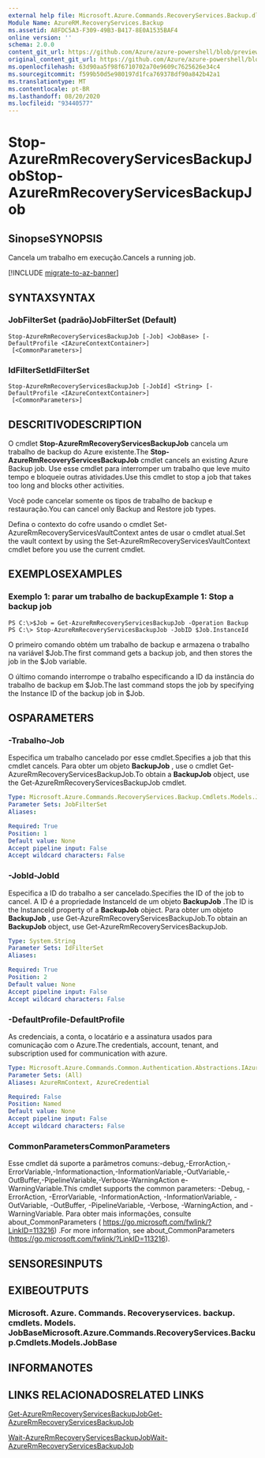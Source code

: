 ```yaml
---
external help file: Microsoft.Azure.Commands.RecoveryServices.Backup.dll-Help.xml
Module Name: AzureRM.RecoveryServices.Backup
ms.assetid: A8FDC5A3-F309-49B3-B417-8E0A1535BAF4
online version: ''
schema: 2.0.0
content_git_url: https://github.com/Azure/azure-powershell/blob/preview/src/ResourceManager/RecoveryServices.Backup/Commands.RecoveryServices.Backup/help/Stop-AzureRmRecoveryServicesBackupJob.md
original_content_git_url: https://github.com/Azure/azure-powershell/blob/preview/src/ResourceManager/RecoveryServices.Backup/Commands.RecoveryServices.Backup/help/Stop-AzureRmRecoveryServicesBackupJob.md
ms.openlocfilehash: 63d90aa5f98f6710702a70e9609c7625626e34c4
ms.sourcegitcommit: f599b50d5e980197d1fca769378df90a842b42a1
ms.translationtype: MT
ms.contentlocale: pt-BR
ms.lasthandoff: 08/20/2020
ms.locfileid: "93440577"
---
```

# <span data-ttu-id="9c37c-101">Stop-AzureRmRecoveryServicesBackupJob</span><span class="sxs-lookup"><span data-stu-id="9c37c-101">Stop-AzureRmRecoveryServicesBackupJob</span></span>

## <span data-ttu-id="9c37c-102">Sinopse</span><span class="sxs-lookup"><span data-stu-id="9c37c-102">SYNOPSIS</span></span>
<span data-ttu-id="9c37c-103">Cancela um trabalho em execução.</span><span class="sxs-lookup"><span data-stu-id="9c37c-103">Cancels a running job.</span></span>

[!INCLUDE [migrate-to-az-banner](../../includes/migrate-to-az-banner.md)]

## <span data-ttu-id="9c37c-104">SYNTAX</span><span class="sxs-lookup"><span data-stu-id="9c37c-104">SYNTAX</span></span>

### <span data-ttu-id="9c37c-105">JobFilterSet (padrão)</span><span class="sxs-lookup"><span data-stu-id="9c37c-105">JobFilterSet (Default)</span></span>
```
Stop-AzureRmRecoveryServicesBackupJob [-Job] <JobBase> [-DefaultProfile <IAzureContextContainer>]
 [<CommonParameters>]
```

### <span data-ttu-id="9c37c-106">IdFilterSet</span><span class="sxs-lookup"><span data-stu-id="9c37c-106">IdFilterSet</span></span>
```
Stop-AzureRmRecoveryServicesBackupJob [-JobId] <String> [-DefaultProfile <IAzureContextContainer>]
 [<CommonParameters>]
```

## <span data-ttu-id="9c37c-107">DESCRITIVO</span><span class="sxs-lookup"><span data-stu-id="9c37c-107">DESCRIPTION</span></span>
<span data-ttu-id="9c37c-108">O cmdlet **Stop-AzureRmRecoveryServicesBackupJob** cancela um trabalho de backup do Azure existente.</span><span class="sxs-lookup"><span data-stu-id="9c37c-108">The **Stop-AzureRmRecoveryServicesBackupJob** cmdlet cancels an existing Azure Backup job.</span></span>
<span data-ttu-id="9c37c-109">Use esse cmdlet para interromper um trabalho que leve muito tempo e bloqueie outras atividades.</span><span class="sxs-lookup"><span data-stu-id="9c37c-109">Use this cmdlet to stop a job that takes too long and blocks other activities.</span></span>

<span data-ttu-id="9c37c-110">Você pode cancelar somente os tipos de trabalho de backup e restauração.</span><span class="sxs-lookup"><span data-stu-id="9c37c-110">You can cancel only Backup and Restore job types.</span></span>

<span data-ttu-id="9c37c-111">Defina o contexto do cofre usando o cmdlet Set-AzureRmRecoveryServicesVaultContext antes de usar o cmdlet atual.</span><span class="sxs-lookup"><span data-stu-id="9c37c-111">Set the vault context by using the Set-AzureRmRecoveryServicesVaultContext cmdlet before you use the current cmdlet.</span></span>

## <span data-ttu-id="9c37c-112">EXEMPLOS</span><span class="sxs-lookup"><span data-stu-id="9c37c-112">EXAMPLES</span></span>

### <span data-ttu-id="9c37c-113">Exemplo 1: parar um trabalho de backup</span><span class="sxs-lookup"><span data-stu-id="9c37c-113">Example 1: Stop a backup job</span></span>
```
PS C:\>$Job = Get-AzureRmRecoveryServicesBackupJob -Operation Backup
PS C:\> Stop-AzureRmRecoveryServicesBackupJob -JobID $Job.InstanceId
```

<span data-ttu-id="9c37c-114">O primeiro comando obtém um trabalho de backup e armazena o trabalho na variável $Job.</span><span class="sxs-lookup"><span data-stu-id="9c37c-114">The first command gets a backup job, and then stores the job in the $Job variable.</span></span>

<span data-ttu-id="9c37c-115">O último comando interrompe o trabalho especificando a ID da instância do trabalho de backup em $Job.</span><span class="sxs-lookup"><span data-stu-id="9c37c-115">The last command stops the job by specifying the Instance ID of the backup job in $Job.</span></span>

## <span data-ttu-id="9c37c-116">OS</span><span class="sxs-lookup"><span data-stu-id="9c37c-116">PARAMETERS</span></span>

### <span data-ttu-id="9c37c-117">-Trabalho</span><span class="sxs-lookup"><span data-stu-id="9c37c-117">-Job</span></span>
<span data-ttu-id="9c37c-118">Especifica um trabalho cancelado por esse cmdlet.</span><span class="sxs-lookup"><span data-stu-id="9c37c-118">Specifies a job that this cmdlet cancels.</span></span>
<span data-ttu-id="9c37c-119">Para obter um objeto **BackupJob** , use o cmdlet Get-AzureRmRecoveryServicesBackupJob.</span><span class="sxs-lookup"><span data-stu-id="9c37c-119">To obtain a **BackupJob** object, use the Get-AzureRmRecoveryServicesBackupJob cmdlet.</span></span>

```yaml
Type: Microsoft.Azure.Commands.RecoveryServices.Backup.Cmdlets.Models.JobBase
Parameter Sets: JobFilterSet
Aliases: 

Required: True
Position: 1
Default value: None
Accept pipeline input: False
Accept wildcard characters: False
```

### <span data-ttu-id="9c37c-120">-JobId</span><span class="sxs-lookup"><span data-stu-id="9c37c-120">-JobId</span></span>
<span data-ttu-id="9c37c-121">Especifica a ID do trabalho a ser cancelado.</span><span class="sxs-lookup"><span data-stu-id="9c37c-121">Specifies the ID of the job to cancel.</span></span>
<span data-ttu-id="9c37c-122">A ID é a propriedade InstanceId de um objeto **BackupJob** .</span><span class="sxs-lookup"><span data-stu-id="9c37c-122">The ID is the InstanceId property of a **BackupJob** object.</span></span>
<span data-ttu-id="9c37c-123">Para obter um objeto **BackupJob** , use Get-AzureRmRecoveryServicesBackupJob.</span><span class="sxs-lookup"><span data-stu-id="9c37c-123">To obtain an **BackupJob** object, use Get-AzureRmRecoveryServicesBackupJob.</span></span>

```yaml
Type: System.String
Parameter Sets: IdFilterSet
Aliases: 

Required: True
Position: 2
Default value: None
Accept pipeline input: False
Accept wildcard characters: False
```

### <span data-ttu-id="9c37c-124">-DefaultProfile</span><span class="sxs-lookup"><span data-stu-id="9c37c-124">-DefaultProfile</span></span>
<span data-ttu-id="9c37c-125">As credenciais, a conta, o locatário e a assinatura usados para comunicação com o Azure.</span><span class="sxs-lookup"><span data-stu-id="9c37c-125">The credentials, account, tenant, and subscription used for communication with azure.</span></span>

```yaml
Type: Microsoft.Azure.Commands.Common.Authentication.Abstractions.IAzureContextContainer
Parameter Sets: (All)
Aliases: AzureRmContext, AzureCredential

Required: False
Position: Named
Default value: None
Accept pipeline input: False
Accept wildcard characters: False
```

### <span data-ttu-id="9c37c-126">CommonParameters</span><span class="sxs-lookup"><span data-stu-id="9c37c-126">CommonParameters</span></span>
<span data-ttu-id="9c37c-127">Esse cmdlet dá suporte a parâmetros comuns:-debug,-ErrorAction,-ErrorVariable,-Informationaction,-InformationVariable,-OutVariable,-OutBuffer,-PipelineVariable,-Verbose-WarningAction e-WarningVariable.</span><span class="sxs-lookup"><span data-stu-id="9c37c-127">This cmdlet supports the common parameters: -Debug, -ErrorAction, -ErrorVariable, -InformationAction, -InformationVariable, -OutVariable, -OutBuffer, -PipelineVariable, -Verbose, -WarningAction, and -WarningVariable.</span></span> <span data-ttu-id="9c37c-128">Para obter mais informações, consulte about_CommonParameters ( https://go.microsoft.com/fwlink/?LinkID=113216) .</span><span class="sxs-lookup"><span data-stu-id="9c37c-128">For more information, see about_CommonParameters (https://go.microsoft.com/fwlink/?LinkID=113216).</span></span>

## <span data-ttu-id="9c37c-129">SENSORES</span><span class="sxs-lookup"><span data-stu-id="9c37c-129">INPUTS</span></span>

## <span data-ttu-id="9c37c-130">EXIBE</span><span class="sxs-lookup"><span data-stu-id="9c37c-130">OUTPUTS</span></span>

### <span data-ttu-id="9c37c-131">Microsoft. Azure. Commands. Recoveryservices. backup. cmdlets. Models. JobBase</span><span class="sxs-lookup"><span data-stu-id="9c37c-131">Microsoft.Azure.Commands.RecoveryServices.Backup.Cmdlets.Models.JobBase</span></span>

## <span data-ttu-id="9c37c-132">INFORMA</span><span class="sxs-lookup"><span data-stu-id="9c37c-132">NOTES</span></span>

## <span data-ttu-id="9c37c-133">LINKS RELACIONADOS</span><span class="sxs-lookup"><span data-stu-id="9c37c-133">RELATED LINKS</span></span>

[<span data-ttu-id="9c37c-134">Get-AzureRmRecoveryServicesBackupJob</span><span class="sxs-lookup"><span data-stu-id="9c37c-134">Get-AzureRmRecoveryServicesBackupJob</span></span>](./Get-AzureRmRecoveryServicesBackupJob.md)

[<span data-ttu-id="9c37c-135">Wait-AzureRmRecoveryServicesBackupJob</span><span class="sxs-lookup"><span data-stu-id="9c37c-135">Wait-AzureRmRecoveryServicesBackupJob</span></span>](./Wait-AzureRmRecoveryServicesBackupJob.md)


